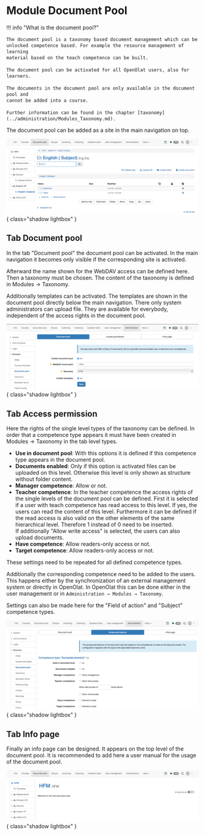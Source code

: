 # Module Document Pool

!!! info "What is the document pool?"

	The document pool is a taxonomy based document management which can be
	unlocked competence based. For example the resource management of learning
	material based on the teach competence can be built.

	The document pool can be activated for all OpenOlat users, also for learners.

	The documents in the document pool are only available in the document pool and
	cannot be added into a course.

	Further information can be found in the chapter [taxonomy](../administration/Modules_Taxonomy.md).

The document pool can be added as a site in the main navigation on top.

![](assets/documentpool_structure.png){ class="shadow lightbox" }

## Tab Document pool

In the tab "Document pool" the document pool can be activated. In the main
navigation it becomes only visible if the corresponding site is activated.

Afterward the name shown for the WebDAV access can be defined here. Then a
taxonomy must be chosen. The content of the taxonomy is defined in Modules →
Taxonomy.

Additionally templates can be activated. The templates are shown in the
document pool directly below the main navigation. There only system
administrators can upload file. They are available for everybody, independent
of the access rights in the document pool.

![](assets/documentpool_documentpool.png){ class="shadow lightbox" }

## Tab Access permission

Here the rights of the single level types of the taxonomy can be defined. In
order that a competence type appears it must have been created in Modules →
Taxonomy in the tab level types.

* **Use in document pool**: With this options it is defined if this competence type appears in the document pool.
* **Documents enabled**: Only if this option is activated files can be uploaded on this level. Otherwise this level is only shown as structure without folder content.
* **Manager competence**: Allow or not.
* **Teacher competence**: In the teacher competence the access rights of the single levels of the document pool can be defined. First it is selected if a user with teach competence has read access to this level. If yes, the users can read the content of this level. Furthermore it can be defined if the read access is also valid on the other elements of the same hierarchical level. Therefore 1 instead of 0 need to be inserted.  
If additionally "Allow write access" is selected, the users can also upload
documents.
* **Have competence**: Allow readers-only access or not.
* **Target competence**: Allow readers-only access or not.

These settings need to be repeated for all defined competence types.

Additionally the corresponding competence need to be added to the users. This
happens either by the synchronization of an external management system or
directly in OpenOlat. In OpenOlat this can be done either in the user
management or in `Administration → Modules → Taxonomy`.

Settings can also be made here for the "Field of action" and "Subject" competence types.

![](assets/documentpool_ap.png){ class="shadow lightbox" }

## Tab Info page

Finally an info page can be designed. It appears on the top level of the
document pool. It is recommended to add here a user manual for the usage of
the document pool.

![](assets/documentpool_info_page.png){ class="shadow lightbox" }
